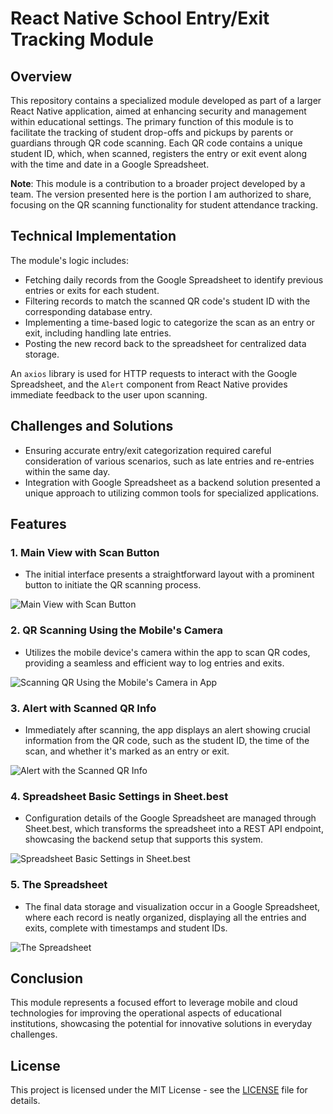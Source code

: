 
# React Native School Entry/Exit Tracking Module

## Overview
This repository contains a specialized module developed as part of a larger React Native application, aimed at enhancing security and management within educational settings. The primary function of this module is to facilitate the tracking of student drop-offs and pickups by parents or guardians through QR code scanning. Each QR code contains a unique student ID, which, when scanned, registers the entry or exit event along with the time and date in a Google Spreadsheet.

**Note**: This module is a contribution to a broader project developed by a team. The version presented here is the portion I am authorized to share, focusing on the QR scanning functionality for student attendance tracking.

## Technical Implementation
The module's logic includes:
- Fetching daily records from the Google Spreadsheet to identify previous entries or exits for each student.
- Filtering records to match the scanned QR code's student ID with the corresponding database entry.
- Implementing a time-based logic to categorize the scan as an entry or exit, including handling late entries.
- Posting the new record back to the spreadsheet for centralized data storage.

An `axios` library is used for HTTP requests to interact with the Google Spreadsheet, and the `Alert` component from React Native provides immediate feedback to the user upon scanning.

## Challenges and Solutions
- Ensuring accurate entry/exit categorization required careful consideration of various scenarios, such as late entries and re-entries within the same day.
- Integration with Google Spreadsheet as a backend solution presented a unique approach to utilizing common tools for specialized applications.

## Features

### 1. Main View with Scan Button
- The initial interface presents a straightforward layout with a prominent button to initiate the QR scanning process.

![Main View with Scan Button](https://github.com/AlonsoSOscarI/Portfolio/blob/main/ReactNative-ModuleToScanQRCodes/Outputs-ReactNative/1.%20Main%20view%20with%20button%20to%20scan.jpeg)

### 2. QR Scanning Using the Mobile's Camera
- Utilizes the mobile device's camera within the app to scan QR codes, providing a seamless and efficient way to log entries and exits.

![Scanning QR Using the Mobile's Camera in App](https://github.com/AlonsoSOscarI/Portfolio/blob/main/ReactNative-ModuleToScanQRCodes/Outputs-ReactNative/2.%20Scannin%20QR%20using%20the%20mobile's%20camera%20in%20app.jpeg)

### 3. Alert with Scanned QR Info
- Immediately after scanning, the app displays an alert showing crucial information from the QR code, such as the student ID, the time of the scan, and whether it's marked as an entry or exit.

![Alert with the Scanned QR Info](https://github.com/AlonsoSOscarI/Portfolio/blob/main/ReactNative-ModuleToScanQRCodes/Outputs-ReactNative/3.%20Alert%20with%20the%20scanned%20QR%20info.jpeg)

### 4. Spreadsheet Basic Settings in Sheet.best
- Configuration details of the Google Spreadsheet are managed through Sheet.best, which transforms the spreadsheet into a REST API endpoint, showcasing the backend setup that supports this system.

![Spreadsheet Basic Settings in Sheet.best](https://github.com/AlonsoSOscarI/Portfolio/blob/main/ReactNative-ModuleToScanQRCodes/Outputs-ReactNative/4.%20Spreadsheet%20basic%20settings%20in%20sheetbest.png)

### 5. The Spreadsheet
- The final data storage and visualization occur in a Google Spreadsheet, where each record is neatly organized, displaying all the entries and exits, complete with timestamps and student IDs.

![The Spreadsheet](https://github.com/AlonsoSOscarI/Portfolio/blob/main/ReactNative-ModuleToScanQRCodes/Outputs-ReactNative/5.%20Spreadsheet.png)

## Conclusion
This module represents a focused effort to leverage mobile and cloud technologies for improving the operational aspects of educational institutions, showcasing the potential for innovative solutions in everyday challenges.

## License
This project is licensed under the MIT License - see the [LICENSE](./LICENSE) file for details.
